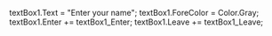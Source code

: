 textBox1.Text = "Enter your name";
textBox1.ForeColor = Color.Gray;
textBox1.Enter += textBox1_Enter;
textBox1.Leave += textBox1_Leave;